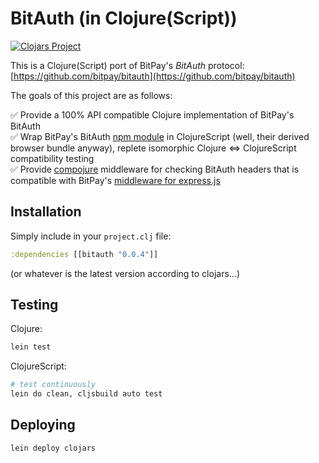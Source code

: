 # BitAuth (in Clojure(Script))

[![Clojars Project](http://clojars.org/bitauth/latest-version.svg)](http://clojars.org/bitauth)

This is a Clojure(Script) port of BitPay's *BitAuth* protocol: [https://github.com/bitpay/bitauth](https://github.com/bitpay/bitauth)

The goals of this project are as follows:

✅ Provide a 100% API compatible Clojure implementation of BitPay's BitAuth <br/>
✅ Wrap BitPay's BitAuth [npm module](https://www.npmjs.com/package/bitauth) in ClojureScript (well, their derived browser bundle anyway), replete isomorphic Clojure ⇔ ClojureScript compatibility testing <br/>
✅ Provide [compojure](https://github.com/weavejester/compojure) middleware for checking BitAuth headers that is compatible with BitPay's [middleware for express.js](https://github.com/bitpay/bitauth/blob/master/lib/middleware/bitauth.js)<br/>

## Installation

Simply include in your `project.clj` file:

```clojure
:dependencies [[bitauth "0.0.4"]]
```

(or whatever is the latest version according to clojars...)

## Testing

Clojure:

```bash
lein test
```

ClojureScript:

```bash
# test continuously
lein do clean, cljsbuild auto test
```

## Deploying

```bash
lein deploy clojars
```

